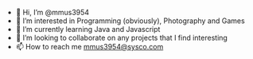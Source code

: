 - 👋 Hi, I’m @mmus3954
- 👀 I’m interested in Programming (obviously), Photography and Games
- 🌱 I’m currently learning Java and Javascript
- 💞️ I’m looking to collaborate on any projects that I find interesting
- 📫 How to reach me mmus3954@sysco.com

<!---
mmus3954/mmus3954 is a ✨ special ✨ repository because its `README.md` (this file) appears on your GitHub profile.
You can click the Preview link to take a look at your changes.
--->
